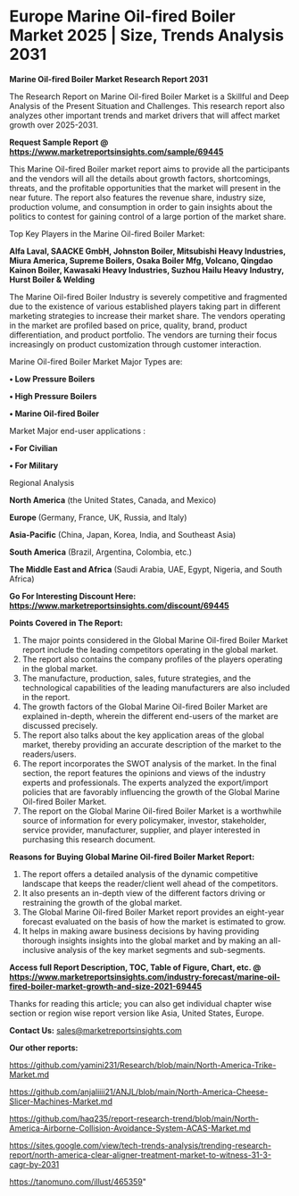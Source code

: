 # Europe Marine Oil-fired Boiler Market 2025 | Size, Trends Analysis 2031

<strong>Marine Oil-fired Boiler Market Research Report 2031</strong>

The Research Report on Marine Oil-fired Boiler Market is a Skillful and Deep Analysis of the Present Situation and Challenges. This research report also analyzes other important trends and market drivers that will affect market growth over 2025-2031.

<strong>Request Sample Report @ <a href=https://www.marketreportsinsights.com/sample/69445>https://www.marketreportsinsights.com/sample/69445</a></strong>

This Marine Oil-fired Boiler market report aims to provide all the participants and the vendors will all the details about growth factors, shortcomings, threats, and the profitable opportunities that the market will present in the near future. The report also features the revenue share, industry size, production volume, and consumption in order to gain insights about the politics to contest for gaining control of a large portion of the market share.

Top Key Players in the Marine Oil-fired Boiler Market:

<strong>Alfa Laval, SAACKE GmbH, Johnston Boiler, Mitsubishi Heavy Industries, Miura America, Supreme Boilers, Osaka Boiler Mfg, Volcano, Qingdao Kainon Boiler, Kawasaki Heavy Industries, Suzhou Hailu Heavy Industry, Hurst Boiler & Welding</strong>

The Marine Oil-fired Boiler Industry is severely competitive and fragmented due to the existence of various established players taking part in different marketing strategies to increase their market share. The vendors operating in the market are profiled based on price, quality, brand, product differentiation, and product portfolio. The vendors are turning their focus increasingly on product customization through customer interaction.

Marine Oil-fired Boiler Market Major Types are:

<strong>• Low Pressure Boilers

• High Pressure Boilers

• Marine Oil-fired Boiler</strong>

Market Major end-user applications :

<strong>• For Civilian

• For Military</strong>

Regional Analysis

</u><strong><b>North America</b></strong> (the United States, Canada, and Mexico)

<strong><b>Europe </b></strong>(Germany, France, UK, Russia, and Italy)

<strong><b>Asia-Pacific</b></strong> (China, Japan, Korea, India, and Southeast Asia)

<strong><b>South America</b></strong> (Brazil, Argentina, Colombia, etc.)

<strong><b>The Middle East and Africa</b></strong> (Saudi Arabia, UAE, Egypt, Nigeria, and South Africa)

<strong>Go For Interesting Discount Here: <a href=https://www.marketreportsinsights.com/discount/69445>https://www.marketreportsinsights.com/discount/69445</a></strong>

<strong>Points Covered in The Report:</strong>
<ol>
  <li>The major points considered in the Global Marine Oil-fired Boiler Market report include the leading competitors operating in the global market.</li>
  <li>The report also contains the company profiles of the players operating in the global market.</li>
  <li>The manufacture, production, sales, future strategies, and the technological capabilities of the leading manufacturers are also included in the report.</li>
  <li>The growth factors of the Global Marine Oil-fired Boiler Market are explained in-depth, wherein the different end-users of the market are discussed precisely.</li>
  <li>The report also talks about the key application areas of the global market, thereby providing an accurate description of the market to the readers/users.</li>
  <li>The report incorporates the SWOT analysis of the market. In the final section, the report features the opinions and views of the industry experts and professionals. The experts analyzed the export/import policies that are favorably influencing the growth of the Global Marine Oil-fired Boiler Market.</li>
  <li>The report on the Global Marine Oil-fired Boiler Market is a worthwhile source of information for every policymaker, investor, stakeholder, service provider, manufacturer, supplier, and player interested in purchasing this research document.</li>
</ol>
<strong>Reasons for Buying Global Marine Oil-fired Boiler Market Report:</strong>

<ol>
  <li>The report offers a detailed analysis of the dynamic competitive landscape that keeps the reader/client well ahead of the competitors.</li>
  <li>It also presents an in-depth view of the different factors driving or restraining the growth of the global market.</li>
  <li>The Global Marine Oil-fired Boiler Market report provides an eight-year forecast evaluated on the basis of how the market is estimated to grow.</li>
  <li>It helps in making aware business decisions by having providing thorough insights insights into the global market and by making an all-inclusive analysis of the key market segments and sub-segments.</li>
</ol>
<strong>Access full Report Description, TOC, Table of Figure, Chart, etc. @ <a href=https://www.marketreportsinsights.com/industry-forecast/marine-oil-fired-boiler-market-growth-and-size-2021-69445>https://www.marketreportsinsights.com/industry-forecast/marine-oil-fired-boiler-market-growth-and-size-2021-69445</a></strong>


Thanks for reading this article; you can also get individual chapter wise section or region wise report version like Asia, United States, Europe.

<strong>Contact Us:</strong>
sales@marketreportsinsights.com

<strong>Our other reports:</strong>

<a href=https://github.com/yamini231/Research/blob/main/North-America-Trike-Market.md>https://github.com/yamini231/Research/blob/main/North-America-Trike-Market.md</a>

<a href=https://github.com/anjaliiii21/ANJL/blob/main/North-America-Cheese-Slicer-Machines-Market.md>https://github.com/anjaliiii21/ANJL/blob/main/North-America-Cheese-Slicer-Machines-Market.md</a>

<a href=https://github.com/haq235/report-research-trend/blob/main/North-America-Airborne-Collision-Avoidance-System-ACAS-Market.md>https://github.com/haq235/report-research-trend/blob/main/North-America-Airborne-Collision-Avoidance-System-ACAS-Market.md</a>

<a href=https://sites.google.com/view/tech-trends-analysis/trending-research-report/north-america-clear-aligner-treatment-market-to-witness-31-3-cagr-by-2031>https://sites.google.com/view/tech-trends-analysis/trending-research-report/north-america-clear-aligner-treatment-market-to-witness-31-3-cagr-by-2031</a>

<a href=https://tanomuno.com/illust/465359>https://tanomuno.com/illust/465359</a>"
